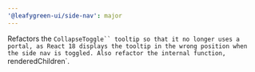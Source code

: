 ```yaml
---
'@leafygreen-ui/side-nav': major
---
```


Refactors the `CollapseToggle`` tooltip so that it no longer uses a portal, as React 18 displays the tooltip in the wrong position when the side nav is toggled. Also refactor the internal function, `renderedChildren`.
